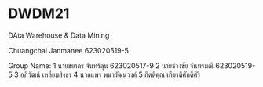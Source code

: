 # DWDM21
DAta Warehouse &amp; Data Mining

Chuangchai Janmanee 623020519-5

Group Name:
1 นายชยากร จันทร์ลุน 623020517-9
2 นายช่วงชัย จันทร์มณี 623020519-5
3 อภิวัฒน์ เหลี่ยมสิงขร
4 นวลแพร พนาวัฒนวงค์
5 กิตติคุณ เกียรติศักดิ์ศิริ

